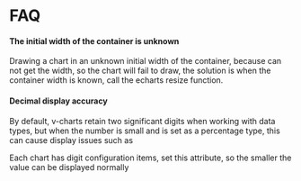 # FAQ

#### The initial width of the container is unknown

Drawing a chart in an unknown initial width of the container, because can not get the width, so the chart will fail to draw, the solution is when the container width is known,
call the echarts resize function.

<vuep template="#container-width"></vuep>

<script v-pre type="text/x-template" id="container-width">
<template>  <!-- [_ https://cdn.jsdelivr.net/npm/element-ui@1.4.0/lib/index.js,https://cdn.jsdelivr.net/npm/element-ui@1.4.0/lib/theme-default/index.css _] -->
  <el-tabs type="border-card" v-model="activeName">
    <el-tab-pane label="用户管理" name="1"> <!-- name 中的数字对应chart的ref -->
      <ve-line :data="chartData" ref="chart1"></ve-line>
    </el-tab-pane>
    <el-tab-pane label="配置管理" name="2">
      <ve-line :data="chartData" ref="chart2"></ve-line>
    </el-tab-pane>
    <el-tab-pane label="角色管理" name="3">
      <ve-line :data="chartData" ref="chart3"></ve-line>
    </el-tab-pane>
    <el-tab-pane label="定时任务" name="4">
      <ve-line :data="chartData" ref="chart4"></ve-line>
    </el-tab-pane>
  </el-tabs>
</template>

<script>
  export default {
    data () {
      return {
        activeName: '1'
      }
    },
    created: function () {
      this.chartData = {
        columns: ['date', 'sales'],
        rows: [
          { 'date': '01/01', 'sales': 1523 },
          { 'date': '01/02', 'sales': 1223 },
          { 'date': '01/03', 'sales': 2123 },
          { 'date': '01/04', 'sales': 4123 },
          { 'date': '01/05', 'sales': 3123 },
          { 'date': '01/06', 'sales': 7123 }
        ]
      }
    },
    watch: {
      activeName (v) {
        this.$nextTick(_ => {
          this.$refs[`chart${v}`].echarts.resize()
        })
      }
    }
  }
</script>
</script>

#### Decimal display accuracy

By default, v-charts retain two significant digits when working with data types, but when the number is small and is set as a percentage type, this can cause display issues such as

<vuep template="#error-digit"></vuep>

<script v-pre type="text/x-template" id="error-digit">
<template>
  <ve-line :data="chartData" :settings="chartSettings">
  </ve-line>
</template>

<script>
  export default {
    created: function () {
      this.chartData = {
        columns: ['date', 'value'],
        rows: [
          { 'date': '01/01', 'value': 0.00001 },
          { 'date': '01/02', 'value': 0.00002 },
          { 'date': '01/03', 'value': 0.00003 },
          { 'date': '01/04', 'value': 0.00004 },
          { 'date': '01/05', 'value': 0.00005 },
          { 'date': '01/06', 'value': 0.00006 }
        ]
      },
      this.chartSettings = {
        yAxisType: ['percent']
      }
    }
  }
</script>
</script>

Each chart has digit configuration items, set this attribute, so the smaller the value can be displayed normally

<vuep template="#true-digit"></vuep>

<script v-pre type="text/x-template" id="true-digit">
<template>
  <ve-line :data="chartData" :settings="chartSettings">
  </ve-line>
</template>

<script>
  export default {
    created: function () {
      this.chartData = {
        columns: ['date', 'value'],
        rows: [
          { 'date': '01/01', 'value': 0.00001 },
          { 'date': '01/02', 'value': 0.00002 },
          { 'date': '01/03', 'value': 0.00003 },
          { 'date': '01/04', 'value': 0.00004 },
          { 'date': '01/05', 'value': 0.00005 },
          { 'date': '01/06', 'value': 0.00006 }
        ]
      },
      this.chartSettings = {
        yAxisType: ['percent'],
        digit: 3
      }
    }
  }
</script>
</script>

